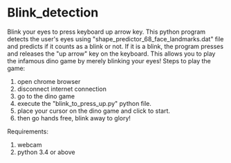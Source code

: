 # Blink_detection
 Blink your eyes to press keyboard up arrow key.
 This python program detects the user's eyes using "shape_predictor_68_face_landmarks.dat" file and predicts if it counts as a blink or not. If it is a blink, the program presses and releases the "up arrow" key on the keyboard. 
 This allows you to play the infamous dino game by merely blinking your eyes!
 Steps to play the game:
 1) open chrome browser
 2) disconnect internet connection
 3) go to the dino game
 4) execute the "blink_to_press_up.py" python file.
 5) place your cursor on the dino game and click to start.
 6) then go hands free, blink away to glory!

Requirements:
1) webcam
2) python 3.4 or above